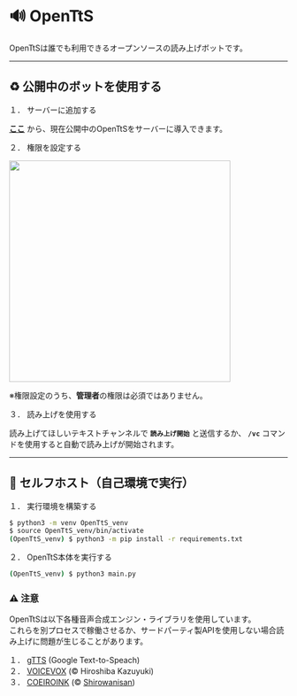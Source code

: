 # 🔊 OpenTtS

OpenTtSは誰でも利用できるオープンソースの読み上げボットです。

---

## ♻️ 公開中のボットを使用する

１． サーバーに追加する  

**[ここ](https://r.r7x.jp/opentts)** から、現在公開中のOpenTtSをサーバーに導入できます。

２． 権限を設定する

<img src="http://r7x.jp/opentts/verify_permission.png" width=400></img>

※権限設定のうち、**管理者**の権限は必須ではありません。

３． 読み上げを使用する

読み上げてほしいテキストチャンネルで **`読み上げ開始`** と送信するか、 **`/vc`** コマンドを使用すると自動で読み上げが開始されます。

---

## 🔨 セルフホスト（自己環境で実行）

１． 実行環境を構築する  

```bash
$ python3 -m venv OpenTtS_venv
$ source OpenTtS_venv/bin/activate
(OpenTtS_venv) $ python3 -m pip install -r requirements.txt
```

２． OpenTtS本体を実行する

```bash
(OpenTtS_venv) $ python3 main.py
```

### ⚠️ 注意

OpenTtSは以下各種音声合成エンジン・ライブラリを使用しています。  
これらを別プロセスで稼働させるか、サードパーティ製APIを使用しない場合読み上げに問題が生じることがあります。  
>  
１． [gTTS](https://pypi.org/project/gTTS/) (Google Text-to-Speach)  
２． [VOICEVOX](https://voicevox.hiroshiba.jp/) (© Hiroshiba Kazuyuki)  
３． [COEIROINK](https://coeiroink.com/) (© [Shirowanisan](https://x.com/shirowanisan))